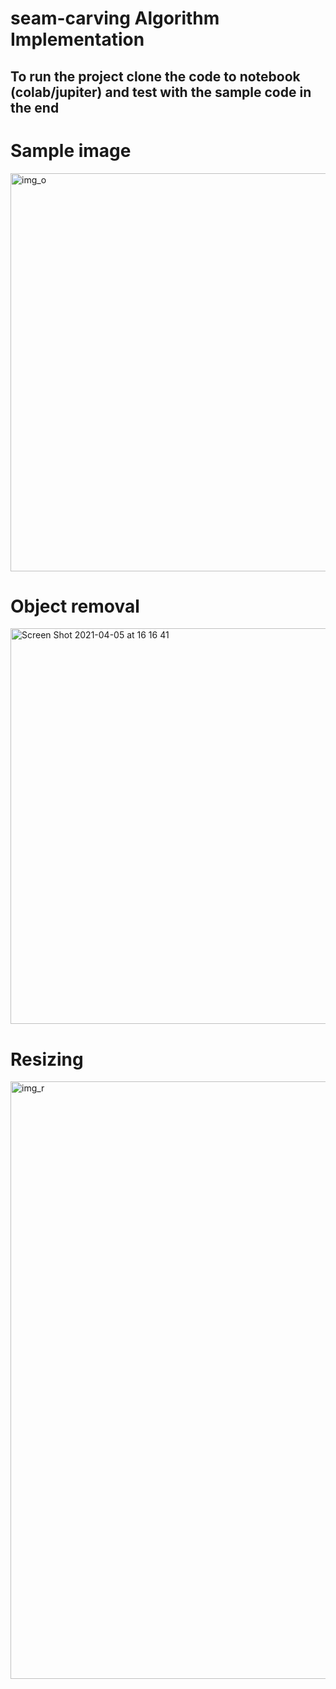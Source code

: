 # seam-carving Algorithm Implementation 

## To run the project clone the code to notebook (colab/jupiter) and test with the sample code in the end

# Sample image
<img width="637" alt="img_o" src="https://user-images.githubusercontent.com/63349042/113577934-bc7c7d00-962a-11eb-9d50-9c8c475d759c.png">


# Object removal
<img width="633" alt="Screen Shot 2021-04-05 at 16 16 41" src="https://user-images.githubusercontent.com/63349042/113578038-e03fc300-962a-11eb-8dbc-3b886447714a.png">


# Resizing 
<img width="956" alt="img_r" src="https://user-images.githubusercontent.com/63349042/113578068-e9c92b00-962a-11eb-80d8-1ab5cd8853d6.png">



